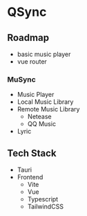 # QSync

## Roadmap

- basic music player
- vue router

### MuSync

- Music Player
- Local Music Library
- Remote Music Library
   - Netease
   - QQ Music
- Lyric

## Tech Stack

- Tauri
- Frontend
   - Vite
   - Vue
   - Typescript
   - TailwindCSS
